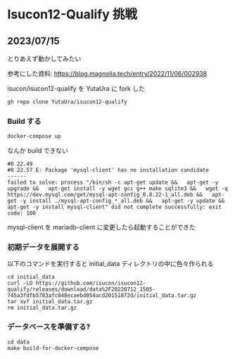 # Isucon12-Qualify 挑戦

## 2023/07/15

とりあえず動かしてみたい

参考にした資料: https://blog.magnolia.tech/entry/2022/11/06/002938

isucon/isucon12-qualify を YutaUra に fork した

```bash
gh repo clone YutaUra/isucon12-qualify
```

### Build する

```bash
docker-compose up
```

なんか build できない

```
#0 22.49
#0 22.57 E: Package 'mysql-client' has no installation candidate
------
failed to solve: process "/bin/sh -c apt-get update &&   apt-get -y upgrade &&   apt-get install -y wget gcc g++ make sqlite3 &&   wget -q https://dev.mysql.com/get/mysql-apt-config_0.8.22-1_all.deb &&   apt-get -y install ./mysql-apt-config_*_all.deb &&   apt-get -y update &&   apt-get -y install mysql-client" did not complete successfully: exit code: 100
```

mysql-client を mariadb-client に変更したら起動することができた

### 初期データを展開する

以下のコマンドを実行すると initial_data ディレクトリの中に色々作られる

```
cd initial_data
curl -LO https://github.com/isucon/isucon12-qualify/releases/download/data%2F20220712_1505-745a3fdfb5783afc048ecaebd054acd20151872d/initial_data.tar.gz
tar xvf initial_data.tar.gz
rm initial_data.tar.gz
```

### データベースを準備する?

```
cd data
make build-for-docker-compose
```
